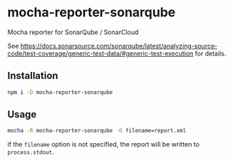 # mocha-reporter-sonarqube

Mocha reporter for SonarQube / SonarCloud

See https://docs.sonarsource.com/sonarqube/latest/analyzing-source-code/test-coverage/generic-test-data/#generic-test-execution for details.

## Installation

```bash
npm i -D mocha-reporter-sonarqube
```

## Usage

```bash
mocha -R mocha-reporter-sonarqube -O filename=report.xml
```

if the `filename` option is not specified, the report will be written to `process.stdout`.
